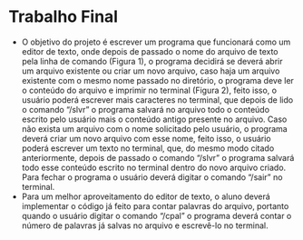 # Trabalho Final

- O objetivo do projeto é escrever um programa que funcionará como um editor de
texto, onde depois de passado o nome do arquivo de texto pela linha de comando (Figura
1), o programa decidirá se deverá abrir um arquivo existente ou criar um novo arquivo,
caso haja um arquivo existente com o mesmo nome passado no diretório, o programa
deve ler o conteúdo do arquivo e imprimir no terminal (Figura 2), feito isso, o usuário
poderá escrever mais caracteres no terminal, que depois de lido o comando “/slvr” o
programa salvará no arquivo todo o conteúdo escrito pelo usuário mais o conteúdo antigo
presente no arquivo. Caso não exista um arquivo com o nome solicitado pelo usuário, o
programa deverá criar um novo arquivo com esse nome, feito isso, o usuário poderá
escrever um texto no terminal, que, do mesmo modo citado anteriormente, depois de
passado o comando “/slvr” o programa salvará todo esse conteúdo escrito no terminal
dentro do novo arquivo criado. Para fechar o programa o usuário deverá digitar o
comando “/sair” no terminal.
- Para um melhor aproveitamento do editor de texto, o aluno deverá implementar o
código já feito para contar palavras do arquivo, portanto quando o usuário digitar o
comando “/cpal” o programa deverá contar o número de palavras já salvas no arquivo e
escrevê-lo no terminal.
